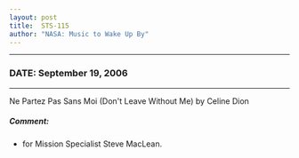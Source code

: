 ```yaml
---
layout: post
title:  STS-115
author: "NASA: Music to Wake Up By"
---
```


----
### DATE: September 19, 2006
----
Ne Partez Pas Sans Moi (Don't Leave Without Me) by Celine Dion

##### Comment:
* for Mission Specialist Steve MacLean.
